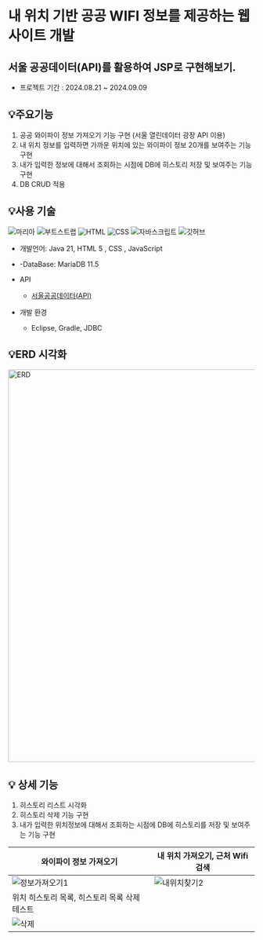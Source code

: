# 내 위치 기반 공공 WIFI 정보를 제공하는 웹사이트 개발

## 서울 공공데이터(API)를 활용하여 JSP로 구현해보기.
  -   프로젝트 기간 : 2024.08.21 ~ 2024.09.09




## 💡주요기능
1. 공공 와이파이 정보 가져오기 기능 구현 (서울 열린데이터 광장 API 이용)
2. 내 위치 정보를 입력하면 가까운 위치에 있는 와이파이 정보 20개를 보여주는 기능 구현
3. 내가 입력한 정보에 대해서 조회하는 시점에 DB에 히스토리 저장 및 보여주는 기능 구현
4. DB CRUD 적용

## 💡사용 기술 
![마리아](https://user-images.githubusercontent.com/43702182/189213021-b3b90493-4446-4c30-bd5e-4196734279f7.svg)
![부트스트랩](https://user-images.githubusercontent.com/43702182/189214946-83b90ebf-8c03-4132-b40a-716e9808fb87.svg)
![HTML](https://user-images.githubusercontent.com/43702182/189214960-8813240f-49d6-4c76-888e-666d1b8286d2.svg)
![CSS](https://user-images.githubusercontent.com/43702182/189214959-a83e2a19-d446-4116-b982-d2b17f22d806.svg)
![자바스크립트](https://user-images.githubusercontent.com/43702182/189214954-fc2e7e07-a129-4f71-aeb8-4d4bd90a01f7.svg)
![깃허브](https://user-images.githubusercontent.com/43702182/189214961-5ae8258f-5df1-45b5-9eee-b9eaee2f034f.svg)

- 개발언어: Java 21, HTML 5 , CSS , JavaScript
- -DataBase: MariaDB 11.5

- API
  - [서울공공데이터(API)](https://data.seoul.go.kr/dataList/OA-20883/S/1/datasetView.do)


- 개발 환경 
   - Eclipse, Gradle, JDBC
 

## 💡ERD 시각화
  <img src="https://github.com/user-attachments/assets/afa52d8c-c168-4f3d-b756-07646ba61fe4" alt="ERD" width="800px">



## 💡 상세 기능 
1. 히스토리 리스트 시각화
2. 히스토리 삭제 기능 구현
3. 내가 입력한 위치정보에 대해서 조회하는 시점에 DB에 히스토리를 저장 및 보여주는 기능 구현




| 와이파이 정보 가져오기|내 위치 가져오기, 근처 Wifi 검색|
|------|---|
|![정보가져오기1](https://github.com/user-attachments/assets/cafba891-9f4e-4688-9982-fd4974c79fa4)|![내위치찾기2](https://github.com/user-attachments/assets/c11bd574-8235-41d7-bb42-b71bd68be257)
|위치 히스토리 목록, 히스토리 목록 삭제 테스트 |
|![삭제](https://github.com/user-attachments/assets/1896ed0c-ec17-4215-9c54-ef49a10059c7)










 
